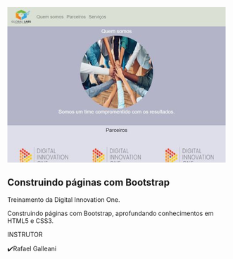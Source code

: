 
![Screenshot_2](https://github.com/FB-5/Bootstrap/blob/main/img/treinamento_bootstrap.jpg)

## Construindo páginas com Bootstrap

Treinamento da Digital Innovation One.

Construindo páginas com Bootstrap, aprofundando conhecimentos 
em HTML5 e CSS3. 

INSTRUTOR

✔️Rafael Galleani

